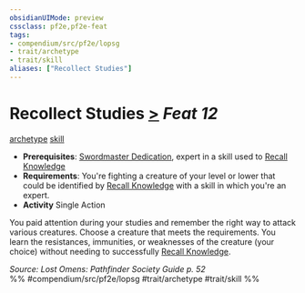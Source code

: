 ```yaml
---
obsidianUIMode: preview
cssclass: pf2e,pf2e-feat
tags:
- compendium/src/pf2e/lopsg
- trait/archetype
- trait/skill
aliases: ["Recollect Studies"]
---
```

# Recollect Studies  [>](/rules/core-rulebook/chapter-9-playing-the-game.md#Actions "Single Action") *Feat 12*  
[archetype](/rules/traits/archetype.md)  [skill](/rules/traits/skill.md)  

- **Prerequisites**: [Swordmaster Dedication](/compendium/feats/swordmaster-dedication-locg.md), expert in a skill used to [Recall Knowledge](/rules/actions/recall-knowledge.md)
- **Requirements**: You're fighting a creature of your level or lower that could be identified by [Recall Knowledge](/rules/actions/recall-knowledge.md) with a skill in which you're an expert.
- **Activity** Single Action

You paid attention during your studies and remember the right way to attack various creatures. Choose a creature that meets the requirements. You learn the resistances, immunities, or weaknesses of the creature (your choice) without needing to successfully [Recall Knowledge](/rules/actions/recall-knowledge.md).

*Source: Lost Omens: Pathfinder Society Guide p. 52*  
%% #compendium/src/pf2e/lopsg #trait/archetype #trait/skill %%